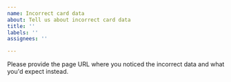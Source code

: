 ```yaml
---
name: Incorrect card data
about: Tell us about incorrect card data
title: ''
labels: ''
assignees: ''

---
```


Please provide the page URL where you noticed the incorrect data and what you'd expect instead.
